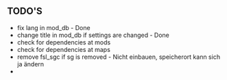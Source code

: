 ## TODO'S

- fix lang in mod_db - Done
- change title in mod_db if settings are changed - Done
- check for dependencies at mods
- check for dependencies at maps
- remove fsl_sgc if sg is removed - Nicht einbauen, speicherort kann sich ja ändern
- 